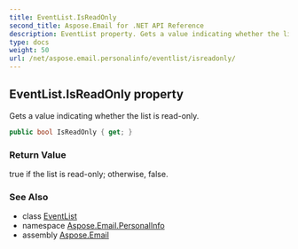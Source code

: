 ```yaml
---
title: EventList.IsReadOnly
second_title: Aspose.Email for .NET API Reference
description: EventList property. Gets a value indicating whether the list is readonly
type: docs
weight: 50
url: /net/aspose.email.personalinfo/eventlist/isreadonly/
---
```

## EventList.IsReadOnly property

Gets a value indicating whether the list is read-only.

```csharp
public bool IsReadOnly { get; }
```

### Return Value

true if the list is read-only; otherwise, false.

### See Also

* class [EventList](../)
* namespace [Aspose.Email.PersonalInfo](../../eventlist/)
* assembly [Aspose.Email](../../../)


